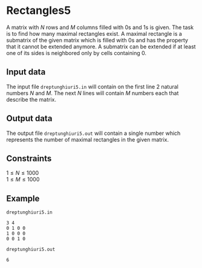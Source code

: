 # Rectangles5

A matrix with $N$ rows and $M$ columns filled with $0$s and $1$s is given. The task is to find how many maximal rectangles exist. A maximal rectangle is a submatrix of the given matrix which is filled with $0$s and has the property that it cannot be extended anymore. A submatrix can be extended if at least one of its sides is neighbored only by cells containing $0$.

## Input data

The input file `dreptunghiuri5.in` will contain on the first line 2 natural numbers $N$ and $M$. The next $N$ lines will contain $M$ numbers each that describe the matrix.

## Output data

The output file `dreptunghiuri5.out` will contain a single number which represents the number of maximal rectangles in the given matrix.

## Constraints

$1 \leq N \leq 1000$  
$1 \leq M \leq 1000$  

## Example

`dreptunghiuri5.in`  
```
3 4  
0 1 0 0  
1 0 0 0  
0 0 1 0  
```

`dreptunghiuri5.out`  
```
6  
```